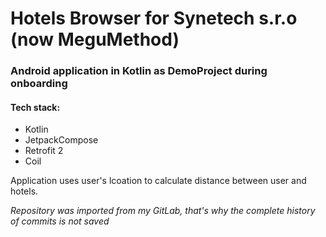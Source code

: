 # Hotels Browser for Synetech s.r.o (now MeguMethod)
### Android application in Kotlin as DemoProject during onboarding

#### Tech stack:
 - Kotlin
 - JetpackCompose
 - Retrofit 2
 - Coil

Application uses user's lcoation to calculate distance between user and hotels.

*Repository was imported from my GitLab, that's why the complete history of commits is not saved*